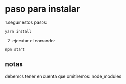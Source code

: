 # paso para instalar
1.seguir estos pasos:

```
yarn install
```
2. ejecutar el comando:
```
npm start
```


## notas
debemos tener en cuenta que omitiremos:
node_modules


